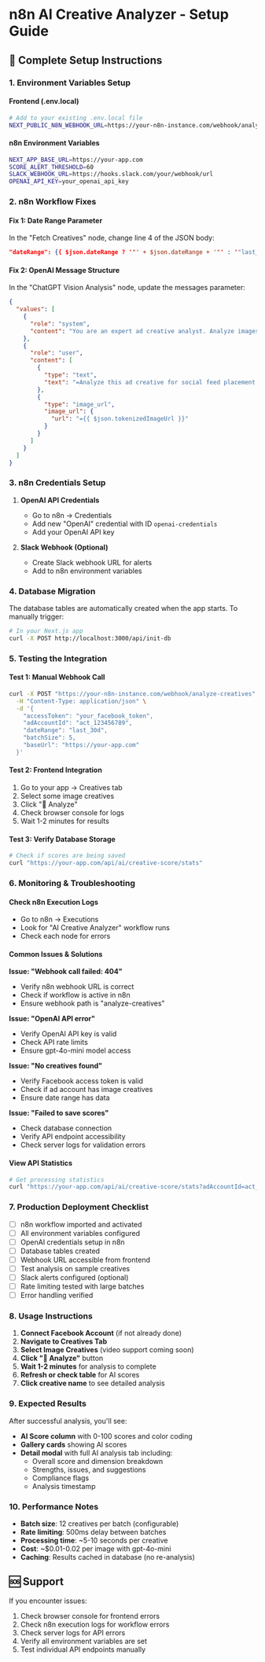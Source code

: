 # n8n AI Creative Analyzer - Setup Guide

## 🚀 Complete Setup Instructions

### 1. Environment Variables Setup

#### Frontend (.env.local)
```bash
# Add to your existing .env.local file
NEXT_PUBLIC_N8N_WEBHOOK_URL=https://your-n8n-instance.com/webhook/analyze-creatives
```

#### n8n Environment Variables
```bash
NEXT_APP_BASE_URL=https://your-app.com
SCORE_ALERT_THRESHOLD=60
SLACK_WEBHOOK_URL=https://hooks.slack.com/your/webhook/url
OPENAI_API_KEY=your_openai_api_key
```

### 2. n8n Workflow Fixes

#### Fix 1: Date Range Parameter
In the "Fetch Creatives" node, change line 4 of the JSON body:
```json
"dateRange": {{ $json.dateRange ? '"' + $json.dateRange + '"' : '"last_30d"' }}
```

#### Fix 2: OpenAI Message Structure
In the "ChatGPT Vision Analysis" node, update the messages parameter:
```json
{
  "values": [
    {
      "role": "system",
      "content": "You are an expert ad creative analyst. Analyze images for mobile feed effectiveness. Return ONLY valid JSON matching the exact schema provided."
    },
    {
      "role": "user",
      "content": [
        {
          "type": "text",
          "text": "=Analyze this ad creative for social feed placement.\n\nPerformance Context:\n- CTR: {{ $json.analysisContext.metrics.ctr }}%\n- CPC: ${{ $json.analysisContext.metrics.cpc }}\n- CPM: ${{ $json.analysisContext.metrics.cpm }}\n- Campaign: {{ $json.analysisContext.campaignName }}\n\nReturn JSON only:\n{\n  \"score\": {\n    \"overall\": number,\n    \"dimensions\": {\n      \"clarity\": number,\n      \"text_density\": number,\n      \"brand\": number,\n      \"value_prop\": number,\n      \"cta\": number,\n      \"contrast\": number,\n      \"thumbnail\": number\n    }\n  },\n  \"insights\": {\n    \"strengths\": [\"string\"],\n    \"issues\": [\"string\"],\n    \"suggestions\": [\"string\"]\n  },\n  \"flags\": {\n    \"compliance\": [\"string\"]\n  }\n}"
        },
        {
          "type": "image_url",
          "image_url": {
            "url": "={{ $json.tokenizedImageUrl }}"
          }
        }
      ]
    }
  ]
}
```

### 3. n8n Credentials Setup

1. **OpenAI API Credentials**
   - Go to n8n → Credentials
   - Add new "OpenAI" credential with ID `openai-credentials`
   - Add your OpenAI API key

2. **Slack Webhook (Optional)**
   - Create Slack webhook URL for alerts
   - Add to n8n environment variables

### 4. Database Migration

The database tables are automatically created when the app starts. To manually trigger:
```bash
# In your Next.js app
curl -X POST http://localhost:3000/api/init-db
```

### 5. Testing the Integration

#### Test 1: Manual Webhook Call
```bash
curl -X POST "https://your-n8n-instance.com/webhook/analyze-creatives" \
  -H "Content-Type: application/json" \
  -d '{
    "accessToken": "your_facebook_token",
    "adAccountId": "act_123456789",
    "dateRange": "last_30d",
    "batchSize": 5,
    "baseUrl": "https://your-app.com"
  }'
```

#### Test 2: Frontend Integration
1. Go to your app → Creatives tab
2. Select some image creatives
3. Click "🤖 Analyze"
4. Check browser console for logs
5. Wait 1-2 minutes for results

#### Test 3: Verify Database Storage
```bash
# Check if scores are being saved
curl "https://your-app.com/api/ai/creative-score/stats"
```

### 6. Monitoring & Troubleshooting

#### Check n8n Execution Logs
- Go to n8n → Executions
- Look for "AI Creative Analyzer" workflow runs
- Check each node for errors

#### Common Issues & Solutions

**Issue: "Webhook call failed: 404"**
- Verify n8n webhook URL is correct
- Check if workflow is active in n8n
- Ensure webhook path is "analyze-creatives"

**Issue: "OpenAI API error"**
- Verify OpenAI API key is valid
- Check API rate limits
- Ensure gpt-4o-mini model access

**Issue: "No creatives found"**
- Verify Facebook access token is valid
- Check if ad account has image creatives
- Ensure date range has data

**Issue: "Failed to save scores"**
- Check database connection
- Verify API endpoint accessibility
- Check server logs for validation errors

#### View API Statistics
```bash
# Get processing statistics
curl "https://your-app.com/api/ai/creative-score/stats?adAccountId=act_123456789&daysBack=7"
```

### 7. Production Deployment Checklist

- [ ] n8n workflow imported and activated
- [ ] All environment variables configured
- [ ] OpenAI credentials setup in n8n
- [ ] Database tables created
- [ ] Webhook URL accessible from frontend
- [ ] Test analysis on sample creatives
- [ ] Slack alerts configured (optional)
- [ ] Rate limiting tested with large batches
- [ ] Error handling verified

### 8. Usage Instructions

1. **Connect Facebook Account** (if not already done)
2. **Navigate to Creatives Tab**
3. **Select Image Creatives** (video support coming soon)
4. **Click "🤖 Analyze"** button
5. **Wait 1-2 minutes** for analysis to complete
6. **Refresh or check table** for AI scores
7. **Click creative name** to see detailed analysis

### 9. Expected Results

After successful analysis, you'll see:
- **AI Score column** with 0-100 scores and color coding
- **Gallery cards** showing AI scores
- **Detail modal** with full AI analysis tab including:
  - Overall score and dimension breakdown
  - Strengths, issues, and suggestions
  - Compliance flags
  - Analysis timestamp

### 10. Performance Notes

- **Batch size**: 12 creatives per batch (configurable)
- **Rate limiting**: 500ms delay between batches
- **Processing time**: ~5-10 seconds per creative
- **Cost**: ~$0.01-0.02 per image with gpt-4o-mini
- **Caching**: Results cached in database (no re-analysis)

## 🆘 Support

If you encounter issues:
1. Check browser console for frontend errors
2. Check n8n execution logs for workflow errors
3. Check server logs for API errors
4. Verify all environment variables are set
5. Test individual API endpoints manually

